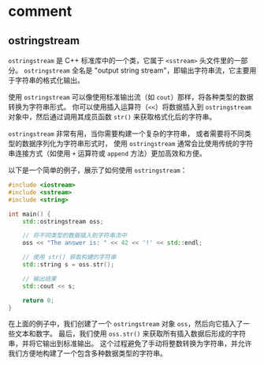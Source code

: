 # comment

## ostringstream

`ostringstream` 是 C++ 标准库中的一个类，它属于 `<sstream>` 头文件里的一部分。
`ostringstream` 全名是 "output string stream"，即输出字符串流，它主要用于字符串的格式化输出。

使用 `ostringstream` 可以像使用标准输出流（如 `cout`）那样，将各种类型的数据转换为字符串形式。
你可以使用插入运算符（`<<`）将数据插入到 `ostringstream` 对象中，然后通过调用其成员函数 `str()` 来获取格式化后的字符串。

`ostringstream` 非常有用，当你需要构建一个复杂的字符串，
或者需要将不同类型的数据序列化为字符串形式时，
使用 `ostringstream` 通常会比使用传统的字符串连接方式（如使用 `+` 运算符或 `append` 方法）更加高效和方便。

以下是一个简单的例子，展示了如何使用 `ostringstream`：

```cpp
#include <iostream>
#include <sstream>
#include <string>

int main() {
    std::ostringstream oss;

    // 将不同类型的数据插入到字符串流中
    oss << "The answer is: " << 42 << '!' << std::endl;

    // 使用 str() 获取构建的字符串
    std::string s = oss.str();

    // 输出结果
    std::cout << s;

    return 0;
}
```

在上面的例子中，我们创建了一个 `ostringstream` 对象 `oss`，然后向它插入了一些文本和数字。
最后，我们使用 `oss.str()` 来获取所有插入数据后形成的字符串，并将它输出到标准输出。
这个过程避免了手动将整数转换为字符串，并允许我们方便地构建了一个包含多种数据类型的字符串。
